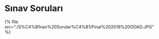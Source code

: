 # Sınav Soruları

<!--Index-->

{% file src="./S%C4%B1nav%20Sorular%C4%B1/Final%202018%20OOAD.JPG" %}

<!--Index-->
